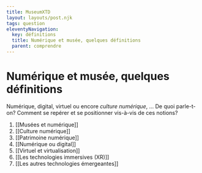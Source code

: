 ```yaml
---
title: MuseumXTD
layout: layouts/post.njk
tags: question
eleventyNavigation:
  key: définitions
  title: Numérique et musée, quelques définitions
  parent: comprendre
---
```

# **Numérique et musée, quelques définitions**
Numérique, digital, virtuel ou encore *culture numérique*, ... De quoi parle-t-on? Comment se repérer et se positionner vis-à-vis de ces notions? 

1. [[Musées et numérique]]
2. [[Culture numérique]]
3. [[Patrimoine numérique]]
4. [[Numérique ou digital]]
5. [[Virtuel et virtualisation]]
6. [[Les technologies immersives (XR)]]
7. [[Les autres technologies émergeantes]]


